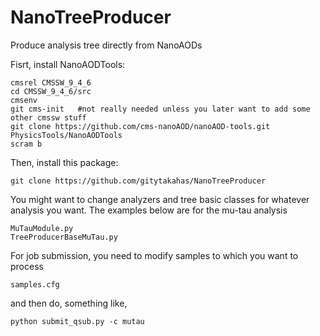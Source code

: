 # NanoTreeProducer
Produce analysis tree directly from NanoAODs

Fisrt, install NanoAODTools:

```
cmsrel CMSSW_9_4_6
cd CMSSW_9_4_6/src
cmsenv
git cms-init   #not really needed unless you later want to add some other cmssw stuff
git clone https://github.com/cms-nanoAOD/nanoAOD-tools.git PhysicsTools/NanoAODTools
scram b
```

Then, install this package:

```
git clone https://github.com/gitytakahas/NanoTreeProducer
```

You might want to change analyzers and tree basic classes for whatever analysis you want.
The examples below are for the mu-tau analysis

```
MuTauModule.py
TreeProducerBaseMuTau.py
```

For job submission, you need to modify samples to which you want to process

```
samples.cfg
```

and then do, something like, 

```
python submit_qsub.py -c mutau
```


